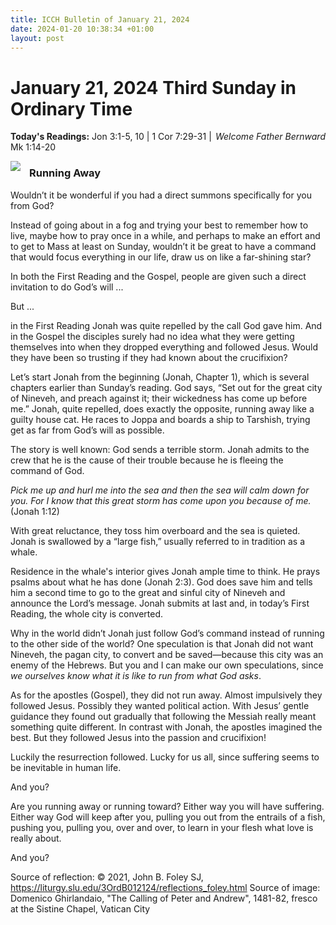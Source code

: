 ```yaml
---
title: ICCH Bulletin of January 21, 2024
date: 2024-01-20 10:38:34 +01:00
layout: post
---
```


# January 21, 2024 Third Sunday in Ordinary Time 
<span style="float: right"><em>Welcome Father Bernward</em></span>
**Today's Readings:** Jon 3:1-5, 10 | 1 Cor 7:29-31 | Mk 1:14-20


<img style="float: left; margin-right: 1em;" src="https://4.bp.blogspot.com/-m_z8YxvGyQc/Wkwg76kWmjI/AAAAAAAAGmw/SvLD9cYdu3APpXW9wPMWM_8FvWIOb_MdwCKgBGAs/s640/ghirlandaio_roep_petrus_andreas_grt.jpg">

### Running Away

Wouldn’t it be wonderful if you had a direct summons specifically for you from God?

Instead of going about in a fog and trying your best to remember how to live, maybe how to pray once in a while, and perhaps to make an effort and to get to Mass at least on Sunday, wouldn’t it be great to have a command that would focus everything in our life, draw us on like a far-shining star?

In both the First Reading and the Gospel, people are given such a direct invitation to do God’s will ...

But ...

in the First Reading Jonah was quite repelled by the call God gave him. And in the Gospel the disciples surely had no idea what they were getting themselves into when they dropped everything and followed Jesus. Would they have been so trusting if they had known about the crucifixion?

Let’s start Jonah from the beginning (Jonah, Chapter 1), which is several chapters earlier than Sunday’s reading. God says, “Set out for the great city of Nineveh, and preach against it; their wickedness has come up before me.” Jonah, quite repelled, does exactly the opposite, running away like a guilty house cat. He races to Joppa and boards a ship to Tarshish, trying get as far from God’s will as possible.

The story is well known: God sends a terrible storm. Jonah admits to the crew that he is the cause of their trouble because he is fleeing the command of God.

*Pick me up and hurl me into the sea and then the sea will calm down for you. For I know that this great storm has come upon you because of me.* (Jonah 1:12) 

With great reluctance, they toss him overboard and the sea is quieted. Jonah is swallowed by a “large fish,” usually referred to in tradition as a whale.

Residence in the whale's interior gives Jonah ample time to think. He prays psalms about what he has done (Jonah 2:3). God does save him and tells him a second time to go to the great and sinful city of Nineveh and announce the Lord’s message. Jonah submits at last and, in today’s First Reading, the whole city is converted.

Why in the world didn’t Jonah just follow God’s command instead of running to the other side of the world? One speculation is that Jonah did not want Nineveh, the pagan city, to convert and be saved—because this city was an enemy of the Hebrews. But you and I can make our own speculations, since *we ourselves know what it is like to run from what God asks*.

As for the apostles (Gospel), they did not run away. Almost impulsively they followed Jesus. Possibly they wanted political action. With Jesus’ gentle guidance they found out gradually that following the Messiah really meant something quite different. In contrast with Jonah, the apostles imagined the best. But they followed Jesus into the passion and crucifixion!

Luckily the resurrection followed. Lucky for us all, since suffering seems to be inevitable in human life.

And you?

Are you running away or running toward? Either way you will have suffering. Either way God will keep after you, pulling you out from the entrails of a fish, pushing you, pulling you, over and over, to learn in your flesh what love is really about.

And you?

Source of reflection: © 2021, John B. Foley SJ, https://liturgy.slu.edu/3OrdB012124/reflections_foley.html
Source of image: Domenico Ghirlandaio, "The Calling of Peter and Andrew", 1481-82, fresco at the Sistine Chapel, Vatican City




